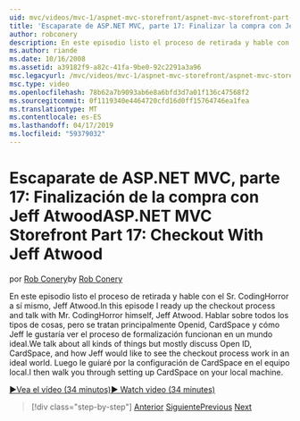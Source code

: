 ```yaml
---
uid: mvc/videos/mvc-1/aspnet-mvc-storefront/aspnet-mvc-storefront-part-17-checkout-with-jeff-atwood
title: 'Escaparate de ASP.NET MVC, parte 17: Finalizar la compra con Jeff Atwood | Microsoft Docs'
author: robconery
description: En este episodio listo el proceso de retirada y hable con el Sr. CodingHorror a sí mismo, Jeff Atwood. Hablar sobre todos los tipos de cosas, pero tratan principalmente Ope...
ms.author: riande
ms.date: 10/16/2008
ms.assetid: a39182f9-a82c-41fa-9be0-92c2291a3a96
msc.legacyurl: /mvc/videos/mvc-1/aspnet-mvc-storefront/aspnet-mvc-storefront-part-17-checkout-with-jeff-atwood
msc.type: video
ms.openlocfilehash: 78b62a7b9093ab6e8a6bfd3d7a01f136c47568f2
ms.sourcegitcommit: 0f1119340e4464720cfd16d0ff15764746ea1fea
ms.translationtype: MT
ms.contentlocale: es-ES
ms.lasthandoff: 04/17/2019
ms.locfileid: "59379032"
---
```

# <a name="aspnet-mvc-storefront-part-17-checkout-with-jeff-atwood"></a><span data-ttu-id="68d0a-104">Escaparate de ASP.NET MVC, parte 17: Finalización de la compra con Jeff Atwood</span><span class="sxs-lookup"><span data-stu-id="68d0a-104">ASP.NET MVC Storefront Part 17: Checkout With Jeff Atwood</span></span>

<span data-ttu-id="68d0a-105">por [Rob Conery](https://github.com/robconery)</span><span class="sxs-lookup"><span data-stu-id="68d0a-105">by [Rob Conery](https://github.com/robconery)</span></span>

<span data-ttu-id="68d0a-106">En este episodio listo el proceso de retirada y hable con el Sr. CodingHorror a sí mismo, Jeff Atwood.</span><span class="sxs-lookup"><span data-stu-id="68d0a-106">In this episode I ready up the checkout process and talk with Mr. CodingHorror himself, Jeff Atwood.</span></span> <span data-ttu-id="68d0a-107">Hablar sobre todos los tipos de cosas, pero se tratan principalmente Openid, CardSpace y cómo Jeff le gustaría ver el proceso de formalización funcionan en un mundo ideal.</span><span class="sxs-lookup"><span data-stu-id="68d0a-107">We talk about all kinds of things but mostly discuss Open ID, CardSpace, and how Jeff would like to see the checkout process work in an ideal world.</span></span> <span data-ttu-id="68d0a-108">Luego le guiaré por la configuración de CardSpace en el equipo local.</span><span class="sxs-lookup"><span data-stu-id="68d0a-108">I then walk you through setting up CardSpace on your local machine.</span></span>

[<span data-ttu-id="68d0a-109">&#9654;Vea el vídeo (34 minutos)</span><span class="sxs-lookup"><span data-stu-id="68d0a-109">&#9654; Watch video (34 minutes)</span></span>](https://channel9.msdn.com/Blogs/ASP-NET-Site-Videos/aspnet-mvc-storefront-part-17-checkout-with-jeff-atwood)

> [!div class="step-by-step"]
> <span data-ttu-id="68d0a-110">[Anterior](aspnet-mvc-storefront-part-16-membership-redo-with-openid.md)
> [Siguiente](aspnet-mvc-storefront-part-18-creating-an-experience.md)</span><span class="sxs-lookup"><span data-stu-id="68d0a-110">[Previous](aspnet-mvc-storefront-part-16-membership-redo-with-openid.md)
[Next](aspnet-mvc-storefront-part-18-creating-an-experience.md)</span></span>

